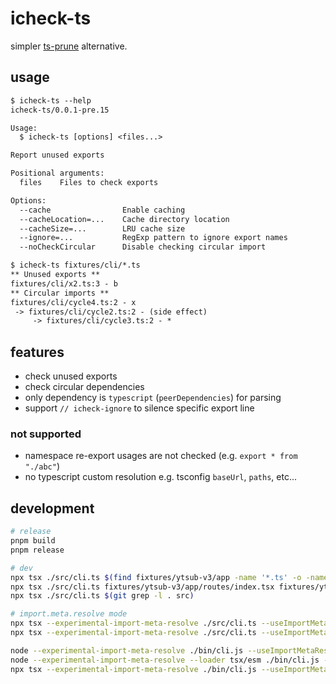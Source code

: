 # icheck-ts

simpler [ts-prune](https://github.com/nadeesha/ts-prune) alternative.

## usage

<!--
%template-input-start:help%

```txt
$ icheck-ts --help
{%shell node ./bin/cli.js --help %}

$ icheck-ts fixtures/cli/*.ts
{%shell node ./bin/cli.js fixtures/cli/*.ts %}
```

%template-input-end:help%
-->

<!-- %template-output-start:help% -->

```txt
$ icheck-ts --help
icheck-ts/0.0.1-pre.15

Usage:
  $ icheck-ts [options] <files...>

Report unused exports

Positional arguments:
  files    Files to check exports

Options:
  --cache                Enable caching
  --cacheLocation=...    Cache directory location
  --cacheSize=...        LRU cache size
  --ignore=...           RegExp pattern to ignore export names
  --noCheckCircular      Disable checking circular import

$ icheck-ts fixtures/cli/*.ts
** Unused exports **
fixtures/cli/x2.ts:3 - b
** Circular imports **
fixtures/cli/cycle4.ts:2 - x
 -> fixtures/cli/cycle2.ts:2 - (side effect)
     -> fixtures/cli/cycle3.ts:2 - *
```

<!-- %template-output-end:help% -->

## features

- check unused exports
- check circular dependencies
- only dependency is `typescript` (`peerDependencies`) for parsing
- support `// icheck-ignore` to silence specific export line

### not supported

- namespace re-export usages are not checked (e.g. `export * from "./abc"`)
- no typescript custom resolution e.g. tsconfig `baseUrl`, `paths`, etc...

## development

```sh
# release
pnpm build
pnpm release

# dev
npx tsx ./src/cli.ts $(find fixtures/ytsub-v3/app -name '*.ts' -o -name '*.tsx')
npx tsx ./src/cli.ts fixtures/ytsub-v3/app/routes/index.tsx fixtures/ytsub-v3/app/utils/loader-utils.ts
npx tsx ./src/cli.ts $(git grep -l . src)

# import.meta.resolve mode
npx tsx --experimental-import-meta-resolve ./src/cli.ts --useImportMetaResolve fixtures/ytsub-v3/app/routes/index.tsx fixtures/ytsub-v3/app/utils/loader-utils.ts
npx tsx --experimental-import-meta-resolve ./src/cli.ts --useImportMetaResolve $(git grep -l . src)

node --experimental-import-meta-resolve ./bin/cli.js --useImportMetaResolve fixtures/ytsub-v3/app/routes/index.tsx fixtures/ytsub-v3/app/utils/loader-utils.ts
node --experimental-import-meta-resolve --loader tsx/esm ./bin/cli.js --useImportMetaResolve fixtures/ytsub-v3/app/routes/index.tsx fixtures/ytsub-v3/app/utils/loader-utils.ts
npx tsx --experimental-import-meta-resolve ./bin/cli.js --useImportMetaResolve fixtures/ytsub-v3/app/routes/index.tsx fixtures/ytsub-v3/app/utils/loader-utils.ts
```
